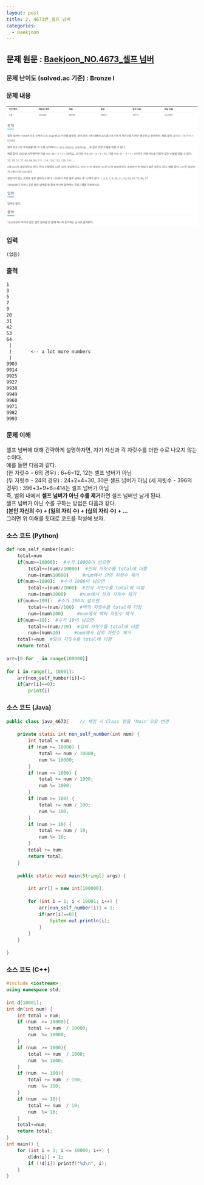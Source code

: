 ```yaml
---
layout: post
title: 2. 4673번_셀프 넘버
categories:
  - Baekjoon
---
```


## 문제 원문 : [Baekjoon_NO.4673_셀프 넘버](https://www.acmicpc.net/problem/4673)  

### 문제 난이도 (solved.ac 기준) : Bronze I  

### 문제 내용
![4673_self_number](/assets/images/Baekjoon/4673_self_number.PNG)  

### 입력
```
(없음)
```
### 출력
```
1
3
5
7
9
20
31
42
53
64
 |
 |       <-- a lot more numbers
 |
9903
9914
9925
9927
9938
9949
9960
9971
9982
9993
```  

### 문제 이해
셀프 넘버에 대해 간략하게 설명하자면, 자기 자신과 각 자릿수를 더한 수로 나오지 않는 수이다.  
예를 들면 다음과 같다.  
(한 자릿수 - 6의 경우) : 6+6=12, 12는 셀프 넘버가 아님  
(두 자릿수 - 24의 경우) : 24+2+4=30, 30은 셀프 넘버가 아님
(세 자릿수 - 396의 경우) : 396+3+9+6=414는 셀프 넘버가 아님  
즉, 범위 내에서 **셀프 넘버가 아닌 수를 제거**하면 셀프 넘버만 남게 된다.  
셀프 넘버가 아닌 수를 구하는 방법은 다음과 같다.  
__(본인 자신의 수) + (일의 자리 수) + (십의 자리 수) + ...__  
그러면 위 이해를 토대로 코드를 작성해 보자.  

### 소스 코드 (Python)
```Python
def non_self_number(num):
    total=num
    if(num>=10000):  #수가 10000이 넘으면
        total+=(num//10000)  #만의 자릿수를 total에 더함
        num=(num%10000)     #num에서 만의 자릿수 제거
    if(num>=1000):  #수가 1000이 넘으면
        total+=(num//1000)  #천의 자릿수를 total에 더함
        num=(num%1000)     #num에서 천의 자릿수 제거
    if(num>=100):  #수가 100이 넘으면
        total+=(num//100)  #백의 자릿수를 total에 더함
        num=(num%100)     #num에서 백의 자릿수 제거    
    if(num>=10):  #수가 10이 넘으면
        total+=(num//10)  #십의 자릿수를 total에 더함
        num=(num%10)     #num에서 십의 자릿수 제거
    total+=num  #일의 자릿수를 total에 더함
    return total

arr=[0 for _ in range(100000)]

for i in range(1, 10001):
    arr[non_self_number(i)]=1
    if(arr[i]==0):
        print(i)
```  

### 소스 코드 (Java)
```Java
public class java_4673{    // 채점 시 Class 명을 'Main'으로 변경

    private static int non_self_number(int num) {
        int total = num;
        if (num >= 10000) {
            total += num / 10000;
            num %= 10000;
        }
        if (num >= 1000) {
            total += num / 1000;
            num %= 1000;
        }
        if (num >= 100) {
            total += num / 100;
            num %= 100;
        }
        if (num >= 10) {
            total += num / 10;
            num %= 10;
        }
        total += num;
        return total;
    }

    public static void main(String[] args) {

        int arr[] = new int[100000];

        for (int i = 1; i < 10001; i++) {
            arr[non_self_number(i)] = 1;
            if(arr[i]==0){
                System.out.println(i);
            }
        }
    }
    
}
```  

### 소스 코드 (C++)
```C++
#include <iostream>
using namespace std;

int d[10001];
int dn(int num) {
	int total = num;
	if (num  >= 10000){
		total += num  / 10000;
		num  %= 10000;
	}
	if (num  >= 1000){
		total += num  / 1000;
		num  %= 1000;
	}
	if (num  >= 100){
		total += num  / 100;
		num  %= 100;
	}
	if (num  >= 10){
		total += num  / 10;
		num  %= 10;
	}
	total+=num;
	return total;
}
int main() {
	for (int i = 1; i <= 10000; i++) {
		d[dn(i)] = 1;
		if (!d[i]) printf("%d\n", i);
	}
}
```
